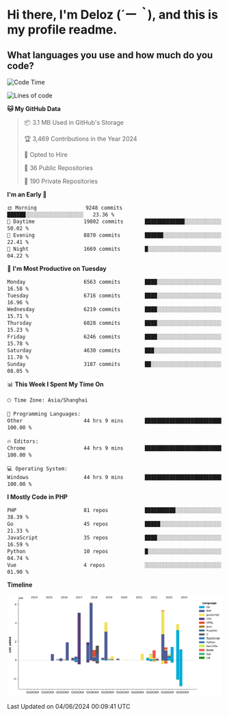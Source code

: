 # **Hi there, I'm Deloz (*´ー｀*), and this is my profile readme.**

## **What languages you use and how much do you code?**

<!--START_SECTION:waka-->
![Code Time](http://img.shields.io/badge/Code%20Time-4%2C109%20hrs%203%20mins-blue)

![Lines of code](https://img.shields.io/badge/From%20Hello%20World%20I%27ve%20Written-40.9%20million%20lines%20of%20code-blue)

**🐱 My GitHub Data** 

> 📦 3.1 MB Used in GitHub's Storage 
 > 
> 🏆 3,469 Contributions in the Year 2024
 > 
> 💼 Opted to Hire
 > 
> 📜 36 Public Repositories 
 > 
> 🔑 190 Private Repositories 
 > 
**I'm an Early 🐤** 

```text
🌞 Morning                9248 commits        ██████░░░░░░░░░░░░░░░░░░░   23.36 % 
🌆 Daytime                19802 commits       █████████████░░░░░░░░░░░░   50.02 % 
🌃 Evening                8870 commits        ██████░░░░░░░░░░░░░░░░░░░   22.41 % 
🌙 Night                  1669 commits        █░░░░░░░░░░░░░░░░░░░░░░░░   04.22 % 
```
📅 **I'm Most Productive on Tuesday** 

```text
Monday                   6563 commits        ████░░░░░░░░░░░░░░░░░░░░░   16.58 % 
Tuesday                  6716 commits        ████░░░░░░░░░░░░░░░░░░░░░   16.96 % 
Wednesday                6219 commits        ████░░░░░░░░░░░░░░░░░░░░░   15.71 % 
Thursday                 6028 commits        ████░░░░░░░░░░░░░░░░░░░░░   15.23 % 
Friday                   6246 commits        ████░░░░░░░░░░░░░░░░░░░░░   15.78 % 
Saturday                 4630 commits        ███░░░░░░░░░░░░░░░░░░░░░░   11.70 % 
Sunday                   3187 commits        ██░░░░░░░░░░░░░░░░░░░░░░░   08.05 % 
```


📊 **This Week I Spent My Time On** 

```text
🕑︎ Time Zone: Asia/Shanghai

💬 Programming Languages: 
Other                    44 hrs 9 mins       █████████████████████████   100.00 % 

🔥 Editors: 
Chrome                   44 hrs 9 mins       █████████████████████████   100.00 % 

💻 Operating System: 
Windows                  44 hrs 9 mins       █████████████████████████   100.00 % 
```

**I Mostly Code in PHP** 

```text
PHP                      81 repos            ██████████░░░░░░░░░░░░░░░   38.39 % 
Go                       45 repos            █████░░░░░░░░░░░░░░░░░░░░   21.33 % 
JavaScript               35 repos            ████░░░░░░░░░░░░░░░░░░░░░   16.59 % 
Python                   10 repos            █░░░░░░░░░░░░░░░░░░░░░░░░   04.74 % 
Vue                      4 repos             ░░░░░░░░░░░░░░░░░░░░░░░░░   01.90 % 
```



**Timeline**

![Lines of Code chart](https://raw.githubusercontent.com/deloz/deloz/main/assets/bar_graph.png)


 Last Updated on 04/06/2024 00:09:41 UTC
<!--END_SECTION:waka-->

